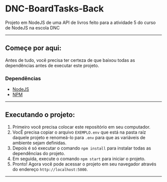 # DNC-BoardTasks-Back

Projeto em NodeJS de uma API de livros feito para a atividade 5 do curso de NodeJS na escola DNC

---

## Começe por aqui:

Antes de tudo, você precisa ter certeza de que baixou todas as dependências antes de executar este projeto.

### Dependências

- [NodeJS](https://nodejs.org/en/)
- [NPM](https://www.npmjs.com/)

---

## Executando o projeto:

1. Primeiro você precisa colocar este repositório em seu computador.
2. VocÊ precisa copiar o arquivo `EXEMPLO.env` que está na pasta raíz daquele projeto e renomeá-lo para `.env` para que as variáveis de ambiente sejam definidas.
3. Depois é só executar o comando `npm install` para instalar todas as dependências do projeto.
4. Em seguida, execute o comando `npm start` para iniciar o projeto.
5. Pronto! Agora você pode acessar o projeto em seu navegador através do endereço `http://localhost:5000`.

---
